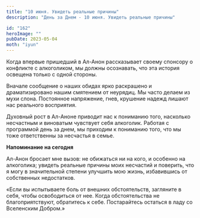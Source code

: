 ```yaml
---
title: "10 июня. Увидеть реальные причины"
description: "День за Днем - 10 июня. Увидеть реальные причины"

id: "162"
heroImage: ""
pubDate: 2023-05-04
moth: "iyun"
---
```


Когда впервые пришедший в Ал-Анон рассказывает своему спонсору о конфликте с
алкоголиком, мы должны осознавать, что эта история освещена только с одной
стороны.

Вначале сообщение о наших обидах ярко раскрашено и драматизировано нашим
смятением от неурядиц. Мы часто делаем из мухи слона. Постоянное напряжение,
гнев, крушение надежд лишают нас реального восприятия.

Духовный рост в Ал-Аноне приводит нас к пониманию того, насколько несчастным и
виноватым чувствует себя алкоголик. Работая с программой день за днем, мы
приходим к пониманию того, что мы тоже ответственны за несчастья в семье.

**Напоминание на сегодня**

Ал-Анон бросает мне вызов: не обижаться ни на кого, и особенно на алкоголика;
увидеть реальные причины моих несчастий и поверить, что я могу в значительной
степени улучшить мою жизнь, избавившись от собственных недостатков.

«Если вы испытываете боль от внешних обстоятельств, загляните в себя, чтобы
освободиться от нее. Когда обстоятельства не благоприятствуют, обратитесь к
себе. Постарайтесь остаться в ладу со Вселенским Добром.»
